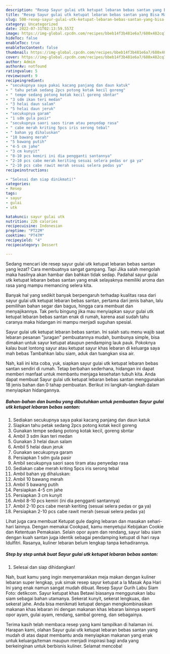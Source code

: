 ```yaml
---
description: "Resep Sayur gulai utk ketupat lebaran bebas santan yang Bisa Manjain Lidah, Buat Buka Puasa}"
title: "Resep Sayur gulai utk ketupat lebaran bebas santan yang Bisa Manjain Lidah, Buat Buka Puasa}"
slug: 500-resep-sayur-gulai-utk-ketupat-lebaran-bebas-santan-yang-bisa-manjain-lidah-buat-buka-puasa
category: Uncategorized
date: 2022-07-31T02:13:59.557Z
image: https://img-global.cpcdn.com/recipes/bbeb14f3b481e6a7/680x482cq70/sayur-gulai-utk-ketupat-lebaran-bebas-santan-foto-resep-utama.jpg
hideToc: false
enableToc: true
enableTocContent: false
thumbnail: https://img-global.cpcdn.com/recipes/bbeb14f3b481e6a7/680x482cq70/sayur-gulai-utk-ketupat-lebaran-bebas-santan-foto-resep-utama.jpg
cover: https://img-global.cpcdn.com/recipes/bbeb14f3b481e6a7/680x482cq70/sayur-gulai-utk-ketupat-lebaran-bebas-santan-foto-resep-utama.jpg
author: Admin
authorAv: notfound
ratingvalue: 5
reviewcount: 9
recipeingredient:
- "secukupnya saya pakai kacang panjang dan daun katuk"
- " tahu petak sedang 2pcs potong kotak kecil goreng"
- " tempe sedang potong kotak kecil goreng sbntar"
- "3 sdm ikan teri medan"
- "3 helai daun salam"
- "5 helai daun jeruk"
- "secukupnya garam"
- "1 sdm gula pasir"
- "secukupnya saori saos tiram atau penyedap rasa"
- " cabe merah kriting 5pcs iris serong tebal"
- " bahan yg dihaluskan"
- "10 bawang merah"
- "5 bawang putih"
- "4-5 cm jahe"
- "3 cm kunyit"
- "8-10 pcs kemiri ini dia pengganti santannya"
- "2-10 pcs cabe merah keriting sesuai selera pedas or ga ya"
- "2-10 pcs cabe rawit merah sesuai selera pedas ya"
recipeinstructions:

- "Selesai dan siap dinikmati!"
categories:
- Resep
tags:
- sayur
- gulai
- utk

katakunci: sayur gulai utk 
nutrition: 226 calories
recipecuisine: Indonesian
preptime: "PT22M"
cooktime: "PT47M"
recipeyield: "4"
recipecategory: Dessert

---
```



Sedang mencari ide resep sayur gulai utk ketupat lebaran bebas santan yang lezat? Cara membuatnya sangat gampang. Tapi Jika salah mengolah maka hasilnya akan hambar dan bahkan tidak sedap. Padahal sayur gulai utk ketupat lebaran bebas santan yang enak selayaknya memiliki aroma dan rasa yang mampu memancing selera kita.


Banyak hal yang sedikit banyak berpengaruh terhadap kualitas rasa dari sayur gulai utk ketupat lebaran bebas santan, pertama dari jenis bahan, lalu pemilihan bahan segar dan bagus, hingga cara membuat dan menyajikannya. Tak perlu bingung jika mau menyiapkan sayur gulai utk ketupat lebaran bebas santan enak di rumah, karena asal sudah tahu caranya maka hidangan ini mampu menjadi suguhan spesial.

Sayur gulai utk ketupat lebaran bebas santan. Ini salah satu menu wajib saat lebaran pesanan &#34;juragan&#34; pembuatannya mudah, bumbunya simple, bisa dimakan untuk sayur ketupat ataupun pendamping lauk pauk. Pokoknya kalau buat lontong sayur atau ketupat sayur khas lebaran di keluarga saya mah bebas Tambahkan labu siam, aduk dan tuangkan sisa air.


Nah, kali ini kita coba, yuk, siapkan sayur gulai utk ketupat lebaran bebas santan sendiri di rumah. Tetap berbahan sederhana, hidangan ini dapat memberi manfaat untuk membantu menjaga kesehatan tubuh kita. Anda dapat membuat Sayur gulai utk ketupat lebaran bebas santan menggunakan 18 jenis bahan dan 0 tahap pembuatan. Berikut ini langkah-langkah dalam menyiapkan hidangannya.

<!--inarticleads1-->

##### Bahan-bahan dan bumbu yang dibutuhkan untuk pembuatan Sayur gulai utk ketupat lebaran bebas santan:

1. Sediakan secukupnya saya pakai kacang panjang dan daun katuk
1. Siapkan  tahu petak sedang 2pcs potong kotak kecil goreng
1. Gunakan  tempe sedang potong kotak kecil, goreng sbntar
1. Ambil 3 sdm ikan teri medan
1. Gunakan 3 helai daun salam
1. Ambil 5 helai daun jeruk
1. Gunakan secukupnya garam
1. Persiapkan 1 sdm gula pasir
1. Ambil secukupnya saori saos tiram atau penyedap rasa
1. Sediakan  cabe merah kriting 5pcs iris serong tebal
1. Ambil  bahan yg dihaluskan:
1. Ambil 10 bawang merah
1. Ambil 5 bawang putih
1. Persiapkan 4-5 cm jahe
1. Persiapkan 3 cm kunyit
1. Ambil 8-10 pcs kemiri (ini dia pengganti santannya)
1. Ambil 2-10 pcs cabe merah keriting (sesuai selera pedas or ga ya)
1. Persiapkan 2-10 pcs cabe rawit merah (sesuai selera pedas ya)


Lihat juga cara membuat Ketupat gule daging lebaran dan masakan sehari-hari lainnya. Dengan memakai Cookpad, kamu menyetujui Kebijakan Cookie dan Ketentuan Pemakaian. Selain opor ayam dan rendang, sayur labu siam dengan kuah santan juga identik sebagai pendamping ketupat di hari raya Idulfitri. Rasanya, kuliner lebaran belum lengkap tanpa kehadirannya. 

<!--inarticleads2-->

##### Step by step untuk buat Sayur gulai utk ketupat lebaran bebas santan:


1. Selesai dan siap dihidangkan!

Nah, buat kamu yang ingin menyemarakkan meja makan dengan kuliner lebaran super lengkap, yuk simak resep sayur ketupat a la Masak Apa Hari Ini yang enak namun sangat mudah dibuat. Resep Sayur Gurih Labu Siam Foto: detikcom. Sayur ketupat khas Betawi biasanya menggunakan labu siam sebagai bahan utamanya. Sekerat kunyit, sekerat lengkuas, dan sekerat jahe. Anda bisa menikmati ketupat dengan mengkombinasikan makanan khas lebaran ini dengan makanan khas lebaran lainnya seperti opor ayam, gulai ayam, rendang, sambal goreng, dan sebagainya. 

Terima kasih telah membaca resep yang kami tampilkan di halaman ini. Harapan kami, olahan Sayur gulai utk ketupat lebaran bebas santan yang mudah di atas dapat membantu anda menyiapkan makanan yang enak untuk keluarga/teman maupun menjadi inspirasi bagi anda yang berkeinginan untuk berbisnis kuliner. Selamat mencoba!
